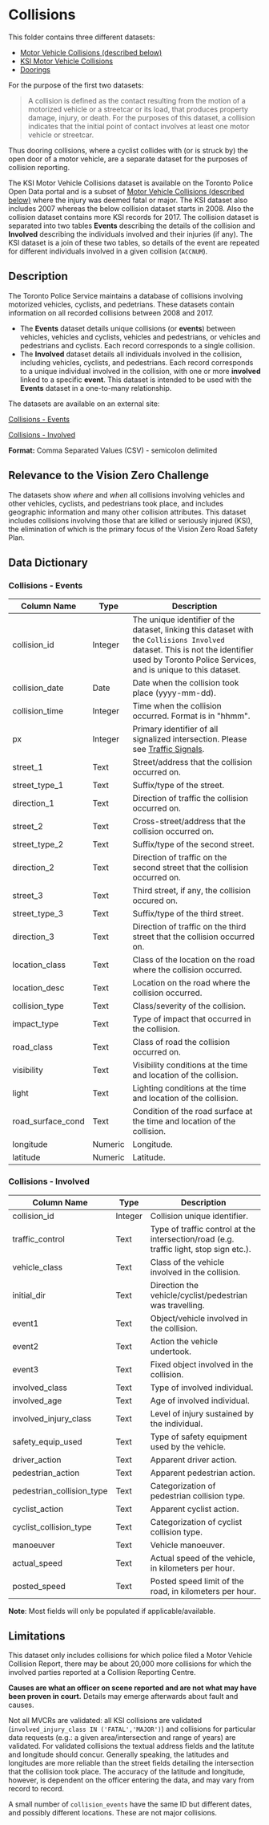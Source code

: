 # Collisions

This folder contains three different datasets:

- [Motor Vehicle Collisions (described below)](#Description)
- [KSI Motor Vehicle Collisions](ksi_collisions)
- [Doorings](dooring)

For the purpose of the first two datasets:
>A collision is defined as the contact resulting from the motion of a motorized vehicle or a streetcar or its load, that produces property damage, injury, or death. For the purposes of this dataset, a collision indicates that the initial point of contact involves at least one motor vehicle or streetcar.

Thus dooring collisions, where a cyclist collides with (or is struck by) the open door of a motor vehicle, are a separate dataset for the purposes of collision reporting.

The KSI Motor Vehicle Collisions dataset is available on the Toronto Police Open Data portal and is a subset of [Motor Vehicle Collisions (described below)](#Description) where the injury was deemed fatal or major. The KSI dataset also includes 2007 whereas the below collision dataset starts in 2008. Also the collision dataset contains more KSI records for 2017. The collision dataset is separated into two tables **Events** describing the details of the collision and **Involved** describing the individuals involved and their injuries (if any). The KSI dataset is a join of these two tables, so details of the event are repeated for different individuals involved in a given collision (`ACCNUM`).

## Description

The Toronto Police Service maintains a database of collisions involving motorized vehicles, cyclists, and pedetrians. These datasets contain information on all recorded collisions between 2008 and 2017.

- The **Events** dataset details unique collisions (or **events**) between vehicles, vehicles and cyclists, vehicles and pedestrians, or vehicles and pedestrians and cyclists. Each record corresponds to a single collision.
- The **Involved** dataset details all individuals involved in the collision, including vehicles, cyclists, and pedestrians. Each record corresponds to a unique individual involved in the collision, with one or more **involved** linked to a specific **event**. This dataset is intended to be used with the **Events** dataset in a one-to-many relationship.

The datasets are available on an external site:

[Collisions - Events](https://drive.google.com/open?id=1LfaVw2J5RPyofeFuWuYmx5N-ygY5-vHw)

[Collisions - Involved](https://drive.google.com/open?id=1-s9MuY5AxranEp8LyQnjSWKJUfWkHclN)

**Format:** Comma Separated Values (CSV) - semicolon delimited

## Relevance to the Vision Zero Challenge

The datasets show _where_ and _when_ all collisions involving vehicles and other vehicles, cyclists, and pedestrians took place, and includes geographic information and many other collision attributes. This dataset includes collisions involving those that are killed or seriously injured (KSI), the elimination of which is the primary focus of the Vision Zero Road Safety Plan.

## Data Dictionary

### Collisions - Events

|Column Name|Type|Description|
|-----|-----|-----|
collision_id|Integer|The unique identifier of the dataset, linking this dataset with the `Collisions Involved` dataset. This is not the identifier used by Toronto Police Services, and is unique to this dataset.
collision_date|Date|Date when the collision took place (yyyy-mm-dd).
collision_time|Integer|Time when the collision occurred. Format is in "hhmm".
px|Integer|Primary identifier of all signalized intersection. Please see [Traffic Signals](../traffic_signals/).
street_1|Text|Street/address that the collision occurred on.
street_type_1|Text|Suffix/type of the street.
direction_1|Text|Direction of traffic the collision occurred on.
street_2|Text|Cross-street/address that the collision occurred on.
street_type_2|Text|Suffix/type of the second street.
direction_2|Text|Direction of traffic on the second street that the collision occurred on.
street_3|Text|Third street, if any, the collision occured on.
street_type_3|Text|Suffix/type of the third street.
direction_3|Text|Direction of traffic on the third street that the collision occurred on.
location_class|Text|Class of the location on the road where the collision occurred.
location_desc|Text|Location on the road where the collision occurred.
collision_type|Text|Class/severity of the collision.
impact_type|Text|Type of impact that occurred in the collision.
road_class|Text|Class of road the collision occurred on.
visibility|Text|Visibility conditions at the time and location of the collision.
light|Text|Lighting conditions at the time and location of the collision.
road_surface_cond|Text|Condition of the road surface at the time and location of the collision.
longitude|Numeric|Longitude.
latitude|Numeric|Latitude.

### Collisions - Involved

|Column Name|Type|Description|
|-----|-----|-----|
collision_id|Integer|Collision unique identifier.
traffic_control|Text|Type of traffic control at the intersection/road (e.g. traffic light, stop sign etc.).
vehicle_class|Text|Class of the vehicle involved in the collision.
initial_dir|Text|Direction the vehicle/cyclist/pedestrian was travelling.
event1|Text|Object/vehicle involved in the collision.
event2|Text|Action the vehicle undertook.
event3|Text|Fixed object involved in the collision.
involved_class|Text|Type of involved individual.
involved_age|Text|Age of involved individual.
involved_injury_class|Text|Level of injury sustained by the individual.
safety_equip_used|Text|Type of safety equipment used by the vehicle.
driver_action|Text|Apparent driver action.
pedestrian_action|Text|Apparent pedestrian action.
pedestrian_collision_type|Text|Categorization of pedestrian collision type.
cyclist_action|Text|Apparent cyclist action.
cyclist_collision_type|Text|Categorization of cyclist collision type.
manoeuver|Text|Vehicle manoeuver.
actual_speed|Text|Actual speed of the vehicle, in kilometers per hour.
posted_speed|Text|Posted speed limit of the road, in kilometers per hour.

**Note**: Most fields will only be populated if applicable/available.

## Limitations

This dataset only includes collisions for which police filed a Motor Vehicle Collision Report, there may be about 20,000 more collisions for which the involved parties reported at a Collision Reporting Centre.

**Causes are what an officer on scene reported and are not what may have been proven in court.** Details may emerge afterwards about fault and causes.

Not all MVCRs are validated: all KSI collisions are validated (`involved_injury_class IN ('FATAL','MAJOR')`) and collisions for particular data requests (e.g.: a given area/intersection and range of years) are validated. For validated collisions the textual address fields and the latitute and longitude should concur. Generally speaking, the latitudes and longitudes are more reliable than the street fields detailing the intersection that the collision took place. The accuracy of the latitude and longitude, however, is dependent on the officer entering the data, and may vary from record to record.

A small number of `collision_events` have the same ID but different dates, and possibly different locations. These are not major collisions.